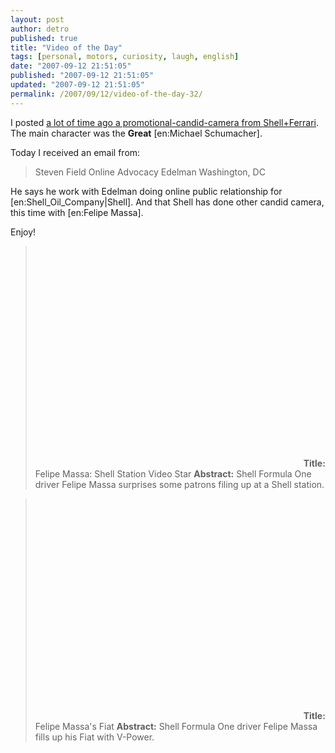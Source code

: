 ```yaml
---
layout: post
author: detro
published: true
title: "Video of the Day"
tags: [personal, motors, curiosity, laugh, english]
date: "2007-09-12 21:51:05"
published: "2007-09-12 21:51:05"
updated: "2007-09-12 21:51:05"
permalink: /2007/09/12/video-of-the-day-32/
---
```


I posted <a href="http://www.detronizator.org/2006/11/10/video-of-the-day-13/">a lot of time ago a promotional-candid-camera from Shell+Ferrari</a>. The main character was the <strong>Great</strong> [en:Michael Schumacher].

Today I received an email from:
<blockquote>
Steven Field
Online Advocacy
Edelman
Washington, DC
</blockquote>
He says he work with Edelman doing online public relationship for [en:Shell_Oil_Company|Shell]. And that Shell has done other candid camera, this time with [en:Felipe Massa].

Enjoy!
<blockquote><object width="425" height="353"><param name="movie" value="http://www.youtube.com/v/W2G73fpxPYY"></param><param name="wmode" value="transparent"></param><embed src="http://www.youtube.com/v/W2G73fpxPYY" type="application/x-shockwave-flash" wmode="transparent" width="425" height="353"></embed></object>
<strong>Title:</strong> Felipe Massa: Shell Station Video Star
<strong>Abstract:</strong> Shell Formula One driver Felipe Massa surprises some patrons filing up at a Shell station.
</blockquote>

<!--more-->
<blockquote>
<object width="425" height="353"><param name="movie" value="http://www.youtube.com/v/0N8fElMX7vg"></param><param name="wmode" value="transparent"></param><embed src="http://www.youtube.com/v/0N8fElMX7vg" type="application/x-shockwave-flash" wmode="transparent" width="425" height="353"></embed></object>
<strong>Title:</strong> Felipe Massa's Fiat
<strong>Abstract:</strong> Shell Formula One driver Felipe Massa fills up his Fiat with V-Power.
</blockquote>
